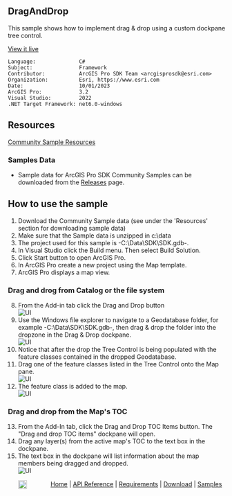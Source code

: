## DragAndDrop

<!-- TODO: Write a brief abstract explaining this sample -->
This sample shows how to implement drag & drop using a custom dockpane tree control.  
  


<a href="https://pro.arcgis.com/en/pro-app/sdk/" target="_blank">View it live</a>

<!-- TODO: Fill this section below with metadata about this sample-->
```
Language:              C#
Subject:               Framework
Contributor:           ArcGIS Pro SDK Team <arcgisprosdk@esri.com>
Organization:          Esri, https://www.esri.com
Date:                  10/01/2023
ArcGIS Pro:            3.2
Visual Studio:         2022
.NET Target Framework: net6.0-windows
```

## Resources

[Community Sample Resources](https://github.com/Esri/arcgis-pro-sdk-community-samples#resources)

### Samples Data

* Sample data for ArcGIS Pro SDK Community Samples can be downloaded from the [Releases](https://github.com/Esri/arcgis-pro-sdk-community-samples/releases) page.  

## How to use the sample
<!-- TODO: Explain how this sample can be used. To use images in this section, create the image file in your sample project's screenshots folder. Use relative url to link to this image using this syntax: ![My sample Image](FacePage/SampleImage.png) -->
   
  
1. Download the Community Sample data (see under the 'Resources' section for downloading sample data)
2. Make sure that the Sample data is unzipped in c:\data   
3. The project used for this sample is -C:\Data\SDK\SDK.gdb-.   
4. In Visual Studio click the Build menu. Then select Build Solution.  
5. Click Start button to open ArcGIS Pro.  
6. In ArcGIS Pro create a new project using the Map template.  
7. ArcGIS Pro displays a map view.    
### Drag and drog from Catalog or the file system  
8. From the Add-in tab click the Drag and Drop button  
![UI](Screenshots/Screen1.png)  
9. Use the Windows file explorer to navigate to a Geodatabase folder, for example -C:\Data\SDK\SDK.gdb-, then drag & drop the folder into the dropzone in the Drag & Drop dockpane.  
![UI](Screenshots/Screen2.png)  
10. Notice that after the drop the Tree Control is being populated with the feature classes contained in the dropped Geodatabase.  
11. Drag one of the feature classes listed in the Tree Control onto the Map pane.   
![UI](Screenshots/Screen3.png)  
12. The feature class is added to the map.    
![UI](Screenshots/Screen4.png)  
### Drag and drop from the Map's TOC  
13. From the Add-In tab, click the Drag and Drop TOC Items button. The "Drag and drop TOC items" dockpane will open.  
14. Drag any layer(s) from the active map's TOC to the text box in the dockpane.  
15. The text box in the dockpane will list information about the map members being dragged and dropped.  
![UI](Screenshots/Screen5.png)  
  

<!-- End -->

&nbsp;&nbsp;&nbsp;&nbsp;&nbsp;&nbsp;<img src="https://esri.github.io/arcgis-pro-sdk/images/ArcGISPro.png"  alt="ArcGIS Pro SDK for Microsoft .NET Framework" height = "20" width = "20" align="top"  >
&nbsp;&nbsp;&nbsp;&nbsp;&nbsp;&nbsp;&nbsp;&nbsp;&nbsp;&nbsp;&nbsp;&nbsp;
[Home](https://github.com/Esri/arcgis-pro-sdk/wiki) | <a href="https://pro.arcgis.com/en/pro-app/latest/sdk/api-reference" target="_blank">API Reference</a> | [Requirements](https://github.com/Esri/arcgis-pro-sdk/wiki#requirements) | [Download](https://github.com/Esri/arcgis-pro-sdk/wiki#installing-arcgis-pro-sdk-for-net) | <a href="https://github.com/esri/arcgis-pro-sdk-community-samples" target="_blank">Samples</a>
